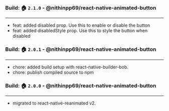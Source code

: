 ###  Build: 🏠 `2.1.0` - @nithinpp69/react-native-animated-button

---
- feat: added disabled prop. Use this to enable or disable the button
- feat: added disabledStyle prop. Use this to style the button when disabled

###  Build: 🏠 `2.0.1` - @nithinpp69/react-native-animated-button

---
- chore: added build setup with react-native-builder-bob.
- chore: publish compiled source to npm

###  Build: 🏠 `2.0.0` - @nithinpp69/react-native-animated-button

---
- migrated to react-native-reanimated v2. 
